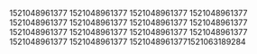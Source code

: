 1521048961377
1521048961377
1521048961377
1521048961377
1521048961377
1521048961377
1521048961377
1521048961377
1521048961377
1521048961377
1521048961377
1521048961377
1521048961377
1521048961377
15210489613771521063189284